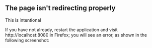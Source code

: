 
The page isn't redirecting properly
-
This is intentional

If you have not already, restart the application and visit http://localhost:8080 in Firefox; you will see an error, as shown in the following screenshot: